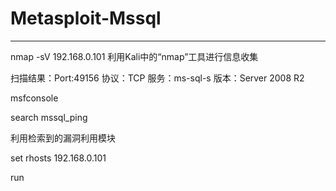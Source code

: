 # Metasploit-Mssql
---

nmap -sV 192.168.0.101 利用Kali中的“nmap”工具进行信息收集

扫描结果：Port:49156 协议：TCP 服务：ms-sql-s 版本：Server 2008 R2

msfconsole

search mssql_ping

利用检索到的漏洞利用模块

set rhosts 192.168.0.101

run



